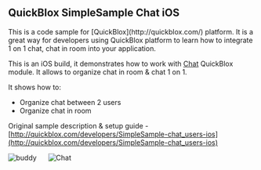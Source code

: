 <h2> QuickBlox SimpleSample Chat iOS</h2>
This is a code sample for [QuickBlox](http://quickblox.com/) platform. It is a great way for developers using QuickBlox platform to learn how to integrate 1 on 1 chat, chat in room into your application.

This is an iOS build, it demonstrates how to work with [Chat](http://quickblox.com/developers/Chat) QuickBlox module.
It allows to organize chat in room & chat 1 on 1.

It shows how to:
<ul>
<li> Organize chat between 2 users</li>
<li> Organize chat in room </li>
</ul>

Original sample description & setup guide - [http://quickblox.com/developers/SimpleSample-chat_users-ios](http://quickblox.com/developers/SimpleSample-chat_users-ios)

![buddy](http://files.quickblox.com/SimpleSample-iOS-chat1.png) &nbsp;&nbsp;&nbsp;&nbsp; ![Chat](http://files.quickblox.com/SimpleSample-iOS-chat2.png)